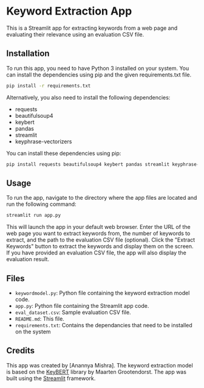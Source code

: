 # Keyword Extraction App

This is a Streamlit app for extracting keywords from a web page and evaluating their relevance using an evaluation CSV file.

## Installation

To run this app, you need to have Python 3 installed on your system. You can install the dependencies using pip and the given requirements.txt file.

```bash
pip install -r requirements.txt
```
Alternatively, you also need to install the following dependencies:
- requests
- beautifulsoup4
- keybert
- pandas
- streamlit
- keyphrase-vectorizers

You can install these dependencies using pip:

```bash
pip install requests beautifulsoup4 keybert pandas streamlit keyphrase-vectorizers
```

## Usage

To run the app, navigate to the directory where the app files are located and run the following command:

```bash
streamlit run app.py
```

This will launch the app in your default web browser. Enter the URL of the web page you want to extract keywords from, the number of keywords to extract, and the path to the evaluation CSV file (optional). Click the "Extract Keywords" button to extract the keywords and display them on the screen. If you have provided an evaluation CSV file, the app will also display the evaluation result.

## Files

- `keywordmodel.py`: Python file containing the keyword extraction model code.
- `app.py`: Python file containing the Streamlit app code.
- `eval_dataset.csv`: Sample evaluation CSV file.
- `README.md`: This file.
- `requirements.txt`: Contains the dependancies that need to be installed on the system

## Credits

This app was created by [Anannya Mishra]. The keyword extraction model is based on the [KeyBERT](https://github.com/MaartenGr/KeyBERT) library by Maarten Grootendorst. The app was built using the [Streamlit](https://streamlit.io/) framework.

